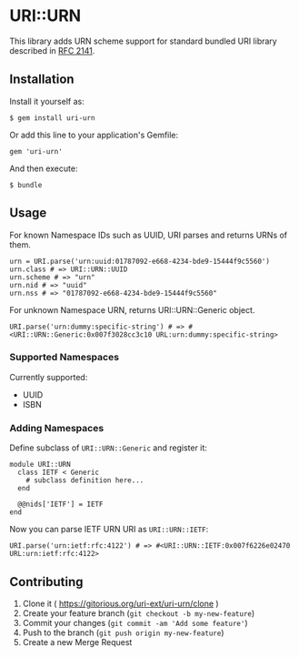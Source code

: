 URI::URN
========

This library adds URN scheme support for standard bundled URI library described in [RFC 2141][rfc2141].

Installation
------------

Install it yourself as:

    $ gem install uri-urn

Or add this line to your application's Gemfile:

    gem 'uri-urn'

And then execute:

    $ bundle

Usage
-----

For known Namespace IDs such as UUID, URI parses and returns URNs of them.

    urn = URI.parse('urn:uuid:01787092-e668-4234-bde9-15444f9c5560')
    urn.class # => URI::URN::UUID
    urn.scheme # => "urn"
    urn.nid # => "uuid"
    urn.nss # => "01787092-e668-4234-bde9-15444f9c5560"

For unknown Namespace URN, returns URI::URN::Generic object.

    URI.parse('urn:dummy:specific-string') # => #<URI::URN::Generic:0x007f3028cc3c10 URL:urn:dummy:specific-string>

### Supported Namespaces

Currently supported:

* UUID
* ISBN

### Adding Namespaces

Define subclass of `URI::URN::Generic` and register it:

    module URI::URN
      class IETF < Generic
        # subclass definition here...
      end

      @@nids['IETF'] = IETF
    end

Now you can parse IETF URN URI as `URI::URN::IETF`:

    URI.parse('urn:ietf:rfc:4122') # => #<URI::URN::IETF:0x007f6226e02470 URL:urn:ietf:rfc:4122>

Contributing
------------

1. Clone it ( https://gitorious.org/uri-ext/uri-urn/clone )
2. Create your feature branch (`git checkout -b my-new-feature`)
3. Commit your changes (`git commit -am 'Add some feature'`)
4. Push to the branch (`git push origin my-new-feature`)
5. Create a new Merge Request

[rfc2141]: http://www.ietf.org/rfc/rfc2141.txt
[rfc4122]: http://www.ietf.org/rfc/rfc4122.txt
